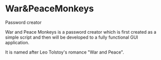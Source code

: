 # War&PeaceMonkeys
Password creator

War and Peace Monkeys is a password creator which is first created as a simple script 
and then will be developed to a fully functional GUI application.

It is named after Leo Tolstoy's romance "War and Peace".
